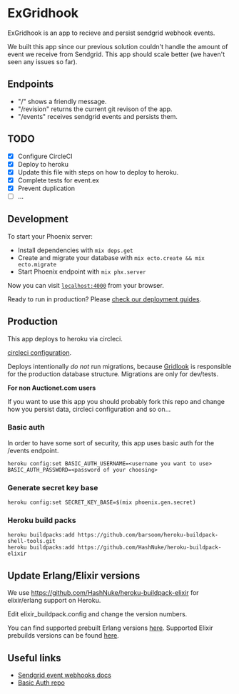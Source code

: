 # ExGridhook

ExGridhook is an app to recieve and persist sendgrid webhook events.

We built this app since our previous solution couldn't handle the amount of event we receive from Sendgrid.
This app should scale better (we haven't seen any issues so far).

## Endpoints

* "/"         shows a friendly message.
* "/revision" returns the current git revison of the app.
* "/events"   receives sendgrid events and persists them.

## TODO

* [x] Configure CircleCI
* [x] Deploy to heroku
* [x] Update this file with steps on how to deploy to heroku.
* [x] Complete tests for event.ex
* [x] Prevent duplication
* [ ] …

## Development

To start your Phoenix server:

  * Install dependencies with `mix deps.get`
  * Create and migrate your database with `mix ecto.create && mix ecto.migrate`
  * Start Phoenix endpoint with `mix phx.server`

Now you can visit [`localhost:4000`](http://localhost:4000) from your browser.

Ready to run in production? Please [check our deployment guides](http://www.phoenixframework.org/docs/deployment).

## Production

This app deploys to heroku via circleci.

[circleci configuration](.circleci/config.yml).

Deploys intentionally *do not* run migrations, because [Gridlook](https://github.com/barsoom/gridlook) is responsible for the production database structure. Migrations are only for dev/tests.

**For non Auctionet.com users**

If you want to use this app you should probably fork this repo and change how you persist data, circleci configuration and so on…

### Basic auth

In order to have some sort of security, this app uses basic auth for the /events endpoint.

    heroku config:set BASIC_AUTH_USERNAME=<username you want to use> BASIC_AUTH_PASSWORD=<password of your choosing>

### Generate secret key base

    heroku config:set SECRET_KEY_BASE=$(mix phoenix.gen.secret)

### Heroku build packs

    heroku buildpacks:add https://github.com/barsoom/heroku-buildpack-shell-tools.git
    heroku buildpacks:add https://github.com/HashNuke/heroku-buildpack-elixir

## Update Erlang/Elixir versions

We use https://github.com/HashNuke/heroku-buildpack-elixir for elixir/erlang support on Heroku.

Edit elixir_buildpack.config and change the version numbers.

You can find supported prebuilt Erlang versions [here](https://github.com/HashNuke/heroku-buildpack-elixir-otp-builds/blob/master/otp-versions).
Supported Elixir prebuilds versions can be found [here](https://github.com/elixir-lang/elixir/releases).

## Useful links

* [Sendgrid event webhooks docs](https://sendgrid.com/docs/API_Reference/Webhooks/event.html)
* [Basic Auth repo](https://github.com/CultivateHQ/basic_auth)
